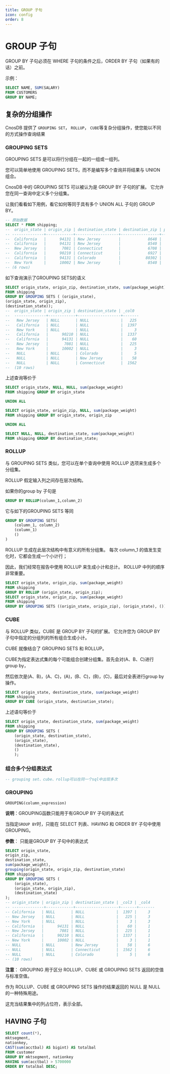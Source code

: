 ```yaml
---
title: GROUP 子句
icon: config
order: 8
---
```


# **GROUP 子句**

GROUP BY 子句必须在 WHERE 子句的条件之后，ORDER BY 子句（如果有的话）之前。

示例：

```sql
SELECT NAME, SUM(SALARY)
FROM CUSTOMERS
GROUP BY NAME;
```

## **复杂的分组操作**

CnosDB 提供了 `GROUPING SET`， `ROLLUP`， `CUBE`等复杂分组操作，使您能以不同的方式操作查询结果

### **GROUPING SETS**

GROUPING SETS 是可以将行分组在一起的一组或一组列。

您可以简单地使用 GROUPING SETS，而不是编写多个查询并将结果与 UNION 组合。

CnosDB 中的 GROUPING SETS 可以被认为是 GROUP BY 子句的扩展。 它允许您在同一查询中定义多个分组集。

让我们看看如下用例，看它如何等同于具有多个 UNION ALL 子句的 GROUP BY。

```sql
-- 原始数据
SELECT * FROM shipping;
--  origin_state | origin_zip | destination_state | destination_zip | package_weight
-- --------------+------------+-------------------+-----------------+----------------
--  California   |      94131 | New Jersey        |            8648 |             13
--  California   |      94131 | New Jersey        |            8540 |             42
--  New Jersey   |       7081 | Connecticut       |            6708 |            225
--  California   |      90210 | Connecticut       |            6927 |           1337
--  California   |      94131 | Colorado          |           80302 |              5
--  New York     |      10002 | New Jersey        |            8540 |              3
-- (6 rows)
```

如下查询演示了GROUPING SETS的语义

```sql
SELECT origin_state, origin_zip, destination_state, sum(package_weight)
FROM shipping
GROUP BY GROUPING SETS ( (origin_state),
(origin_state, origin_zip),
(destination_state));
--  origin_state | origin_zip | destination_state | _col0
--  --------------+------------+-------------------+-------
--   New Jersey   | NULL       | NULL              |   225
--   California   | NULL       | NULL              |  1397
--   New York     | NULL       | NULL              |     3
--   California   |      90210 | NULL              |  1337
--   California   |      94131 | NULL              |    60
--   New Jersey   |       7081 | NULL              |   225
--   New York     |      10002 | NULL              |     3
--   NULL         | NULL       | Colorado          |     5
--   NULL         | NULL       | New Jersey        |    58
--   NULL         | NULL       | Connecticut       |  1562
--  (10 rows)
```

上述查询等价于

```sql
SELECT origin_state, NULL, NULL, sum(package_weight)
FROM shipping GROUP BY origin_state

UNION ALL

SELECT origin_state, origin_zip, NULL, sum(package_weight)
FROM shipping GROUP BY origin_state, origin_zip

UNION ALL

SELECT NULL, NULL, destination_state, sum(package_weight)
FROM shipping GROUP BY destination_state;
```

### **ROLLUP**

与 GROUPING SETS 类似，您可以在单个查询中使用 ROLLUP 选项来生成多个分组集。

ROLLUP 假定输入列之间存在层次结构。

如果你的group by 子句是

```sql
GROUP BY ROLLUP(column_1,column_2)
```

它与如下的GROUPING SETS 等同

```sql
GROUP BY GROUPING SETS(
    (column_1, column_2)
    (column_1)
    ()
)
```

ROLLUP 生成在此层次结构中有意义的所有分组集。 每次 column_1 的值发生变化时，它都会生成一个小计行；

因此，我们经常在报告中使用 ROLLUP 来生成小计和总计。 ROLLUP 中列的顺序非常重要。


```sql
SELECT origin_state, origin_zip, sum(package_weight)
FROM shipping
GROUP BY ROLLUP (origin_state, origin_zip);
SELECT origin_state, origin_zip, sum(package_weight)
FROM shipping
GROUP BY GROUPING SETS ((origin_state, origin_zip), (origin_state), ());
```

### **CUBE**
与 ROLLUP 类似，CUBE 是 GROUP BY 子句的扩展。 它允许您为 GROUP BY 子句中指定的分组列的所有组合生成小计。

CUBE 就像结合了 GROUPING SETS 和 ROLLUP。

CUBE为指定表达式集的每个可能组合创建分组集。首先会对(A、B、C)进行group by，

然后依次是(A、B)，(A、C)，(A)，(B、C)，(B)，(C)，最后对全表进行group by操作。
```sql
SELECT origin_state, destination_state, sum(package_weight)
FROM shipping
GROUP BY CUBE (origin_state, destination_state);
```

上述语句等价于

```sql
SELECT origin_state, destination_state, sum(package_weight)
FROM shipping
GROUP BY GROUPING SETS (
    (origin_state, destination_state),
    (origin_state),
    (destination_state),
    ()
    );
```


### **组合多个分组表达式**

```sql
-- grouping set、cube、rollup可以在同一个sql中出现多次
```

### **GROUPING**
    GROUPING(column_expression)

**说明**：GROUPING函数只能用于有GROUP BY 子句的表达式

当指定`GROUP BY`时，只能在 SELECT 列表、HAVING 和 ORDER BY 子句中使用 GROUPING。

**参数**： 只能是GROUP BY 子句中的表达式

```sql
SELECT origin_state,
origin_zip,
destination_state,
sum(package_weight),
grouping(origin_state, origin_zip, destination_state)
FROM shipping
GROUP BY GROUPING SETS (
    (origin_state),
    (origin_state, origin_zip),
    (destination_state)
);
-- origin_state | origin_zip | destination_state | _col3 | _col4
-- --------------+------------+-------------------+-------+-------
-- California   | NULL       | NULL              |  1397 |     3
-- New Jersey   | NULL       | NULL              |   225 |     3
-- New York     | NULL       | NULL              |     3 |     3
-- California   |      94131 | NULL              |    60 |     1
-- New Jersey   |       7081 | NULL              |   225 |     1
-- California   |      90210 | NULL              |  1337 |     1
-- New York     |      10002 | NULL              |     3 |     1
-- NULL         | NULL       | New Jersey        |    58 |     6
-- NULL         | NULL       | Connecticut       |  1562 |     6
-- NULL         | NULL       | Colorado          |     5 |     6
-- (10 rows)
```

**注意**： GROUPING 用于区分 ROLLUP、CUBE 或 GROUPING SETS 返回的空值与标准空值。

作为 ROLLUP、CUBE 或 GROUPING SETS 操作的结果返回的 NULL 是 NULL 的一种特殊用途。

这充当结果集中的列占位符，表示全部。

## **HAVING 子句**

```sql
SELECT count(*),
mktsegment,
nationkey,
CAST(sum(acctbal) AS bigint) AS totalbal
FROM customer
GROUP BY mktsegment, nationkey
HAVING sum(acctbal) > 5700000
ORDER BY totalbal DESC;
```